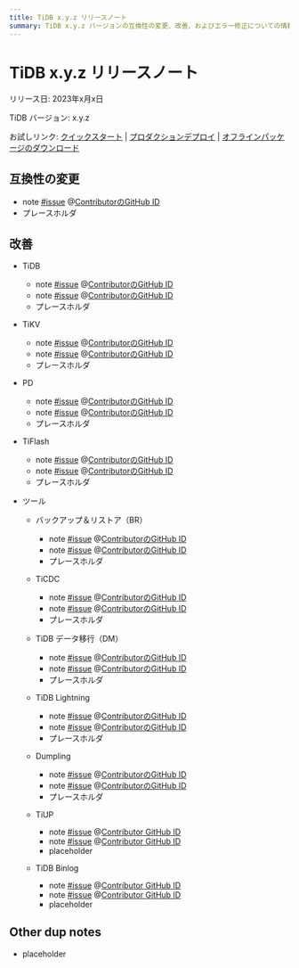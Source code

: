 ```yaml
---
title: TiDB x.y.z リリースノート
summary: TiDB x.y.z バージョンの互換性の変更、改善、およびエラー修正についての情報をご覧ください。
---
```


# TiDB x.y.z リリースノート

リリース日: 2023年x月x日

TiDB バージョン: x.y.z

お試しリンク: [クイックスタート](https://docs.pingcap.com/jp/tidb/vx.y/quick-start-with-tidb) | [プロダクションデプロイ](https://docs.pingcap.com/jp/tidb/vx.y/production-deployment-using-tiup) | [オフラインパッケージのダウンロード](https://cn.pingcap.com/product-community/?version=vx.y.z#version-list)

## 互換性の変更

- note [#issue](https://github.com/pingcap/${repo-name}/issues/${issue-id}) @[ContributorのGitHub ID](https://github.com/${github-id})
- プレースホルダ

## 改善

+ TiDB

    - note [#issue](https://github.com/pingcap/tidb/issues/${issue-id}) @[ContributorのGitHub ID](https://github.com/${github-id})
    - note [#issue](https://github.com/pingcap/tidb/issues/${issue-id}) @[ContributorのGitHub ID](https://github.com/${github-id})
    - プレースホルダ

+ TiKV

    - note [#issue](https://github.com/tikv/tikv/issues/${issue-id}) @[ContributorのGitHub ID](https://github.com/${github-id})
    - note [#issue](https://github.com/tikv/tikv/issues/${issue-id}) @[ContributorのGitHub ID](https://github.com/${github-id})
    - プレースホルダ

+ PD

    - note [#issue](https://github.com/tikv/pd/issues/${issue-id}) @[ContributorのGitHub ID](https://github.com/${github-id})
    - note [#issue](https://github.com/tikv/pd/issues/${issue-id}) @[ContributorのGitHub ID](https://github.com/${github-id})
    - プレースホルダ

+ TiFlash

    - note [#issue](https://github.com/pingcap/tiflash/issues/${issue-id}) @[ContributorのGitHub ID](https://github.com/${github-id})
    - note [#issue](https://github.com/pingcap/tiflash/issues/${issue-id}) @[ContributorのGitHub ID](https://github.com/${github-id})
    - プレースホルダ

+ ツール

    + バックアップ＆リストア（BR）

        - note [#issue](https://github.com/pingcap/tidb/issues/${issue-id}) @[ContributorのGitHub ID](https://github.com/${github-id})
        - note [#issue](https://github.com/pingcap/tidb/issues/${issue-id}) @[ContributorのGitHub ID](https://github.com/${github-id})
        - プレースホルダ

    + TiCDC

        - note [#issue](https://github.com/pingcap/tiflow/issues/${issue-id}) @[ContributorのGitHub ID](https://github.com/${github-id})
        - note [#issue](https://github.com/pingcap/tiflow/issues/${issue-id}) @[ContributorのGitHub ID](https://github.com/${github-id})
        - プレースホルダ

    + TiDB データ移行（DM）

        - note [#issue](https://github.com/pingcap/tiflow/issues/${issue-id}) @[ContributorのGitHub ID](https://github.com/${github-id})
        - note [#issue](https://github.com/pingcap/tiflow/issues/${issue-id}) @[ContributorのGitHub ID](https://github.com/${github-id})
        - プレースホルダ

    + TiDB Lightning

        - note [#issue](https://github.com/pingcap/tidb/issues/${issue-id}) @[ContributorのGitHub ID](https://github.com/${github-id})
        - note [#issue](https://github.com/pingcap/tidb/issues/${issue-id}) @[ContributorのGitHub ID](https://github.com/${github-id})
        - プレースホルダ

    + Dumpling

        - note [#issue](https://github.com/pingcap/tidb/issues/${issue-id}) @[ContributorのGitHub ID](https://github.com/${github-id})
        - note [#issue](https://github.com/pingcap/tidb/issues/${issue-id}) @[ContributorのGitHub ID](https://github.com/${github-id})
        - プレースホルダ

    + TiUP
        - note [#issue](https://github.com/pingcap/tiup/issues/${issue-id}) @[Contributor GitHub ID](https://github.com/${github-id})
        - note [#issue](https://github.com/pingcap/tiup/issues/${issue-id}) @[Contributor GitHub ID](https://github.com/${github-id})
        - placeholder

    + TiDB Binlog

        - note [#issue](https://github.com/pingcap/tidb-binlog/issues/${issue-id}) @[Contributor GitHub ID](https://github.com/${github-id})
        - note [#issue](https://github.com/pingcap/tidb-binlog/issues/${issue-id}) @[Contributor GitHub ID](https://github.com/${github-id})
        - placeholder

## Other dup notes

- placeholder